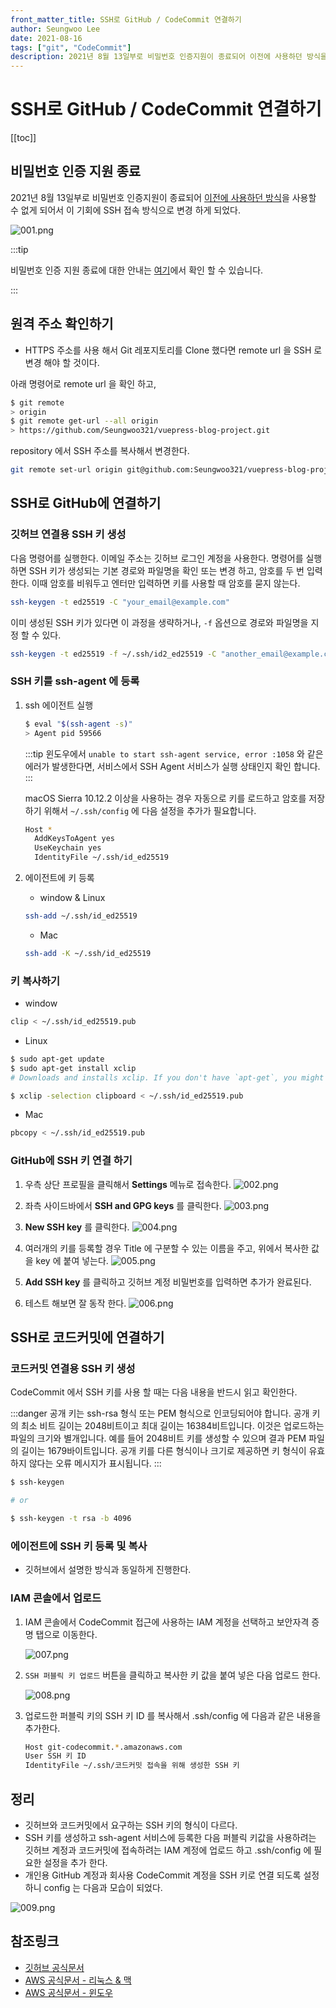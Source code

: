 ```yaml
---
front_matter_title: SSH로 GitHub / CodeCommit 연결하기
author: Seungwoo Lee
date: 2021-08-16
tags: ["git", "CodeCommit"]
description: 2021년 8월 13일부로 비밀번호 인증지원이 종료되어 이전에 사용하던 방식을 사용할 수 없게 되어서 이 기회에 SSH 접속 방식으로 변경 하게 되었다.
---
```


# SSH로 GitHub / CodeCommit 연결하기

[[toc]]

## 비밀번호 인증 지원 종료

2021년 8월 13일부로 비밀번호 인증지원이 종료되어 [이전에 사용하던 방식](/blog/2019/04/21/how-to-git-mulitple-account.html)을 사용할 수 없게 되어서 이 기회에 SSH 접속 방식으로 변경 하게 되었다.

![001.png](./img/001.png)

:::tip

비밀번호 인증 지원 종료에 대한 안내는 [여기](https://github.blog/2020-12-15-token-authentication-requirements-for-git-operations/)에서 확인 할 수 있습니다.

:::

## 원격 주소 확인하기

* HTTPS 주소를 사용 해서 Git 레포지토리를 Clone 했다면 remote url 을 SSH 로 변경 해야 할 것이다.

아래 명령어로 remote url 을 확인 하고,

```bash
$ git remote 
> origin 
$ git remote get-url --all origin
> https://github.com/Seungwoo321/vuepress-blog-project.git
```

repository 에서 SSH 주소를 복사해서 변경한다.

```bash
git remote set-url origin git@github.com:Seungwoo321/vuepress-blog-project.git
```

## SSH로 GitHub에 연결하기

### 깃허브 연결용 SSH 키 생성

다음 명령어를 실행한다. 이메일 주소는 깃허브 로그인 계정을 사용한다. 명령어를 실행하면 SSH 키가 생성되는 기본 경로와 파일명을 확인 또는 변경 하고, 암호를 두 번 입력한다. 이때 암호를 비워두고 엔터만 입력하면 키를 사용할 때 암호를 묻지 않는다.

```bash
ssh-keygen -t ed25519 -C "your_email@example.com"
```

이미 생성된 SSH 키가 있다면 이 과정을 생략하거나, `-f` 옵션으로 경로와 파일명을 지정 할 수 있다.

```bash
ssh-keygen -t ed25519 -f ~/.ssh/id2_ed25519 -C "another_email@example.com"
```

### SSH 키를 ssh-agent 에 등록

1. ssh 에이전트 실행

    ```bash
    $ eval "$(ssh-agent -s)"
    > Agent pid 59566
    ```

    :::tip
    윈도우에서 `unable to start ssh-agent service, error :1058` 와 같은 에러가 발생한다면, 서비스에서 SSH Agent 서비스가 실행 상태인지 확인 합니다.
    :::

    macOS Sierra 10.12.2 이상을 사용하는 경우 자동으로 키를 로드하고 암호를 저장하기 위해서 `~/.ssh/config` 에 다음 설정을 추가가 필요합니다.

    ```sh
    Host *
      AddKeysToAgent yes
      UseKeychain yes
      IdentityFile ~/.ssh/id_ed25519
    ```

2. 에이전트에 키 등록

    * window & Linux

    ```bash
    ssh-add ~/.ssh/id_ed25519
    ```

    * Mac

    ```bash
    ssh-add -K ~/.ssh/id_ed25519
    ```

### 키 복사하기

* window

```bash
clip < ~/.ssh/id_ed25519.pub
```

* Linux

```bash
$ sudo apt-get update
$ sudo apt-get install xclip
# Downloads and installs xclip. If you don't have `apt-get`, you might need to use another installer (like `yum`)

$ xclip -selection clipboard < ~/.ssh/id_ed25519.pub
```

* Mac

```bash
pbcopy < ~/.ssh/id_ed25519.pub
```

### GitHub에 SSH 키 연결 하기

1. 우측 상단 프로필을 클릭해서 **Settings** 메뉴로 접속한다.
![002.png](./img/002.png)

2. 좌측 사이드바에서 **SSH and GPG keys** 를 클릭한다.
![003.png](./img/003.png)

3. **New SSH key** 를 클릭한다.
![004.png](./img/004.png)

4. 여러개의 키를 등록할 경우 Title 에 구분할 수 있는 이름을 주고, 위에서 복사한 값을 key 에 붙여 넣는다.
![005.png](./img/005.png)

5. **Add SSH key** 를 클릭하고 깃허브 계정 비밀번호를 입력하면 추가가 완료된다.

6. 테스트 해보면 잘 동작 한다.
![006.png](./img/006.png)

## SSH로 코드커밋에 연결하기

### 코드커밋 연결용 SSH 키 생성

CodeCommit 에서 SSH 키를 사용 할 때는 다음 내용을 반드시 읽고 확인한다.

:::danger
공개 키는 ssh-rsa 형식 또는 PEM 형식으로 인코딩되어야 합니다. 공개 키의 최소 비트 길이는 2048비트이고 최대 길이는 16384비트입니다. 이것은 업로드하는 파일의 크기와 별개입니다. 예를 들어 2048비트 키를 생성할 수 있으며 결과 PEM 파일의 길이는 1679바이트입니다. 공개 키를 다른 형식이나 크기로 제공하면 키 형식이 유효하지 않다는 오류 메시지가 표시됩니다.
:::

```bash
$ ssh-keygen

# or

$ ssh-keygen -t rsa -b 4096
```

### 에이전트에 SSH 키 등록 및 복사

* 깃허브에서 설명한 방식과 동일하게 진행한다.

### IAM 콘솔에서 업로드

1. IAM 콘솔에서 CodeCommit 접근에 사용하는 IAM 계정을 선택하고 보안자격 증명 탭으로 이동한다.

    ![007.png](./img/007.png)

2. `SSH 퍼블릭 키 업로드` 버튼을 클릭하고 복사한 키 값을 붙여 넣은 다음 업로드 한다.

    ![008.png](./img/008.png)

3. 업로드한 퍼블릭 키의 SSH 키 ID 를 복사해서 .ssh/config 에 다음과 같은 내용을 추가한다.

    ```sh
    Host git-codecommit.*.amazonaws.com
    User SSH 키 ID
    IdentityFile ~/.ssh/코드커밋 접속을 위해 생성한 SSH 키 
    ```

## 정리

* 깃허브와 코드커밋에서 요구하는 SSH 키의 형식이 다르다.
* SSH 키를 생성하고 ssh-agent 서비스에 등록한 다음 퍼블릭 키값을 사용하려는 깃허브 계정과 코드커밋에 접속하려는 IAM 계정에 업로드 하고 .ssh/config 에 필요한 설정을 추가 한다.
* 개인용 GitHub 계정과 회사용 CodeCommit 계정을 SSH 키로 연결 되도록 설정하니 config 는 다음과 모습이 되었다.

![009.png](./img/009.png)

## 참조링크

* [깃허브 공식문서](https://docs.github.com/en/github/authenticating-to-github/connecting-to-github-with-ssh)
* [AWS 공식문서 - 리눅스 & 맥](https://docs.aws.amazon.com/codecommit/latest/userguide/setting-up-ssh-unixes.html)
* [AWS 공식문서 - 윈도우](https://docs.aws.amazon.com/codecommit/latest/userguide/setting-up-ssh-windows.html)
